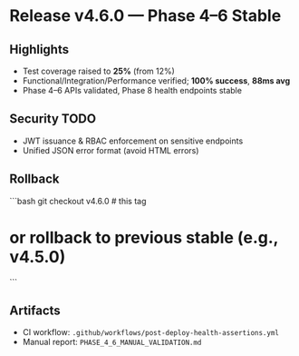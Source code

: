 # Release v4.6.0 — Phase 4–6 Stable

## Highlights
- Test coverage raised to **25%** (from 12%)
- Functional/Integration/Performance verified; **100% success**, **88ms avg**
- Phase 4–6 APIs validated, Phase 8 health endpoints stable

## Security TODO
- JWT issuance & RBAC enforcement on sensitive endpoints
- Unified JSON error format (avoid HTML errors)

## Rollback
\`\`\`bash
git checkout v4.6.0   # this tag
# or rollback to previous stable (e.g., v4.5.0)
\`\`\`

## Artifacts
- CI workflow: `.github/workflows/post-deploy-health-assertions.yml`
- Manual report: `PHASE_4_6_MANUAL_VALIDATION.md`
